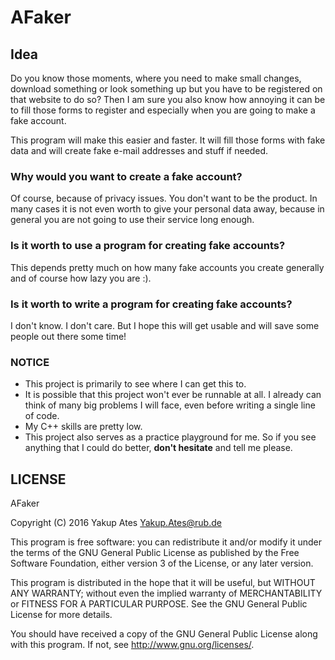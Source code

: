 # AFaker
## Idea
Do you know those moments, where you need to make small changes, download something
or look something up but you have to be registered on that website to do so?
Then I am sure you also know how annoying it can be to fill those forms to register and
especially when you are going to make a fake account.

This program will make this easier and faster. It will fill those forms with
fake data and will create fake e-mail addresses and stuff if needed.

### Why would you want to create a fake account?
Of course, because of privacy issues. You don't want to be the product. In many
cases it is not even worth to give your personal data away, because in general
you are not going to use their service long enough.

### Is it worth to use a program for creating fake accounts?
This depends pretty much on how many fake accounts you create generally and of
course how lazy you are :).

### Is it worth to write a program for creating fake accounts?
I don't know. I don't care. But I hope this will get usable and will save some
people out there some time!

### NOTICE
* This project is primarily to see where I can get this to.
* It is possible that this project won't ever be runnable at all. I already can
think of many big problems I will face, even before writing a single line of code.
* My C++ skills are pretty low.
* This project also serves as a practice playground for me. So if you see
anything that I could do better, __don't hesitate__ and tell me please.

## LICENSE
AFaker

Copyright (C) 2016 Yakup Ates <Yakup.Ates@rub.de>

This program is free software: you can redistribute it and/or modify
it under the terms of the GNU General Public License as published by
the Free Software Foundation, either version 3 of the License, or
any later version.

This program is distributed in the hope that it will be useful,
but WITHOUT ANY WARRANTY; without even the implied warranty of
MERCHANTABILITY or FITNESS FOR A PARTICULAR PURPOSE.  See the
GNU General Public License for more details.

You should have received a copy of the GNU General Public License
along with this program.  If not, see <http://www.gnu.org/licenses/>.
